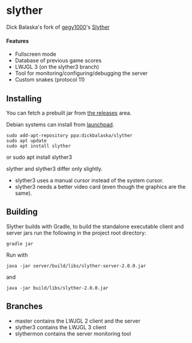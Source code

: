 # slyther

Dick Balaska's fork of [gegy1000](https://github.com/gegy1000)'s [Slyther](https://github.com/gegy1000/Slyther)
#### Features
* Fullscreen mode
* Database of previous game scores
* LWJGL 3 (on the slyther3 branch)
* Tool for monitoring/configuring/debugging the server
* Custom snakes (protocol 11)

## Installing

You can fetch a prebuilt jar from [the releases](https://github.com/dickbalaska/slyther/releases) area.

Debian systems can install from [launchpad](https://launchpad.net/~dickbalaska/+archive/ubuntu/slyther).

	sudo add-apt-repository ppa:dickbalaska/slyther
	sudo apt update
	sudo apt install slyther
or
	sudo apt install slyther3

slyther and slyther3 differ only slightly.  
* slyther3 uses a manual cursor instead of the system cursor.
* slyther3 needs a better video card (even though the graphics are the same).

## Building

Slyther builds with Gradle, to build the standalone executable client and server jars run the following in the project root directory:

    gradle jar

Run with

	java -jar server/build/libs/slyther-server-2.0.0.jar

and

	java -jar build/libs/slyther-2.0.0.jar

## Branches
* master contains the LWJGL 2 client and the server
* slyther3 contains the LWJGL 3 client
* slythermon contains the server monitoring tool
